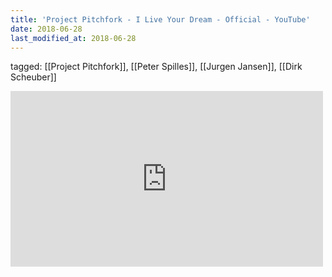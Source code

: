 ```yaml
---
title: 'Project Pitchfork - I Live Your Dream - Official - YouTube'
date: 2018-06-28
last_modified_at: 2018-06-28
---
```

tagged: [[Project Pitchfork]], [[Peter Spilles]], [[Jurgen Jansen]], [[Dirk Scheuber]]
<iframe allow="accelerometer; autoplay; clipboard-write; encrypted-media; gyroscope; picture-in-picture" allowfullscreen="" frameborder="0" height="281" id="youtube_iframe" src="https://www.youtube.com/embed/pDJi9Te6xNY?feature=oembed&amp;enablejsapi=1&amp;origin=https://safe.txmblr.com&amp;wmode=opaque" width="500"></iframe>